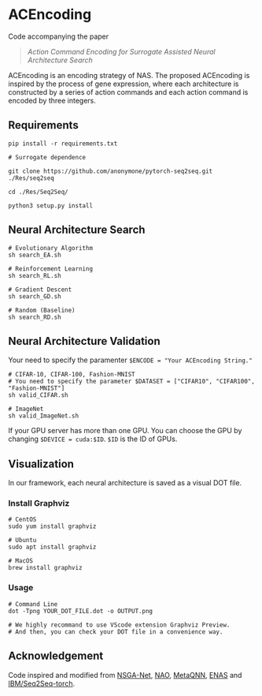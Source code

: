 # ACEncoding
Code accompanying the paper 
>*Action Command Encoding for Surrogate Assisted Neural Architecture Search*

ACEncoding is an encoding strategy of NAS. The proposed ACEncoding is inspired by the process of gene expression, where each architecture is constructed by a series of action commands and each action command is encoded by three integers.  

## Requirements
```
pip install -r requirements.txt

# Surrogate dependence

git clone https://github.com/anonymone/pytorch-seq2seq.git ./Res/seq2seq

cd ./Res/Seq2Seq/

python3 setup.py install

```

## Neural Architecture Search
```
# Evolutionary Algorithm
sh search_EA.sh

# Reinforcement Learning
sh search_RL.sh

# Gradient Descent
sh search_GD.sh

# Random (Baseline)
sh search_RD.sh
```
## Neural Architecture Validation
Your need to specify the paramenter `$ENCODE = "Your ACEncoding String."`
```
# CIFAR-10, CIFAR-100, Fashion-MNIST
# You need to specify the parameter $DATASET = ["CIFAR10", "CIFAR100", "Fashion-MNIST"]
sh valid_CIFAR.sh

# ImageNet
sh valid_ImageNet.sh
```

If your GPU server has more than one GPU. You can choose the GPU by changing `$DEVICE = cuda:$ID`. `$ID` is the ID of GPUs.

## Visualization
In our framework, each neural architecture is saved as a visual DOT file.
### Install Graphviz
```
# CentOS
sudo yum install graphviz

# Ubuntu
sudo apt install graphviz

# MacOS
brew install graphviz
```
### Usage
```
# Command Line
dot -Tpng YOUR_DOT_FILE.dot -o OUTPUT.png

# We highly recommand to use VScode extension Graphviz Preview.
# And then, you can check your DOT file in a convenience way.
```

## Acknowledgement
Code inspired and modified from [NSGA-Net](https://github.com/ianwhale/nsga-net), [NAO](https://github.com/renqianluo/NAO_pytorch), [MetaQNN](https://github.com/bowenbaker/metaqnn), [ENAS](https://github.com/melodyguan/enas) and [IBM/Seq2Seq-torch](https://github.com/IBM/pytorch-seq2seq).